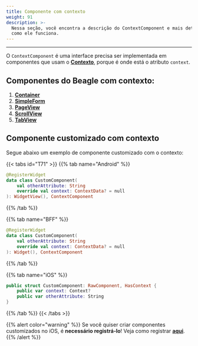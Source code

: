 ```yaml
---
title: Componente com contexto
weight: 91
description: >-
  Nessa seção, você encontra a descrição do ContextComponent e mais detalhes de
  como ele funciona.
---
```


---

O `ContextComponent` é uma interface precisa ser implementada em componentes que usam o [**Contexto**](/pt/api/context#o-que-é), porque é onde está o atributo `context`.

## Componentes do Beagle com contexto:

1. [**Container**](/pt/api/components/layout/container)
2. [**SimpleForm**](/pt/api/components/forms/simple-form)
3. [**PageView**](/pt/api/components/layout/pageview)
4. [**ScrollView**](/pt/api/components/layout/scrollview)
5. [**TabView**](/pt/api/components/ui/tabview)

## Componente customizado com contexto

Segue abaixo um exemplo de componente customizado com o contexto:

{{< tabs id="T71" >}}
{{% tab name="Android" %}}

```kotlin
@RegisterWidget
data class CustomComponent(
    val otherAttribute: String
    override val context: ContextData? = null
): WidgetView(), ContextComponent
```

{{% /tab %}}

{{% tab name="BFF" %}}

```kotlin
@RegisterWidget
data class CustomComponent(
    val otherAttribute: String
    override val context: ContextData? = null
): Widget(), ContextComponent
```

{{% /tab %}}

{{% tab name="iOS" %}}

```swift
public struct CustomComponent: RawComponent, HasContext {
    public var context: Context?
    public var otherAttribute: String
}
```

{{% /tab %}}
{{< /tabs >}}

{{% alert color="warning" %}}
Se você quiser criar componentes customizados no iOS, é **necessário registrá-lo**! Veja como registrar [**aqui**](/pt/resources/customization/beagle-for-ios/custom-widgets#passo-2-registrar-o-widget).
{{% /alert %}}
